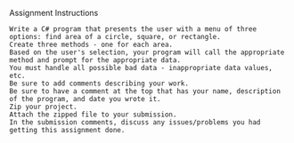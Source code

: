 Assignment Instructions

    Write a C# program that presents the user with a menu of three options: find area of a circle, square, or rectangle.
    Create three methods - one for each area.
    Based on the user's selection, your program will call the appropriate method and prompt for the appropriate data.
    You must handle all possible bad data - inappropriate data values, etc.
    Be sure to add comments describing your work.
    Be sure to have a comment at the top that has your name, description of the program, and date you wrote it.
    Zip your project.
    Attach the zipped file to your submission.
    In the submission comments, discuss any issues/problems you had getting this assignment done.

